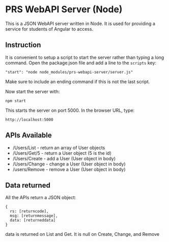 # PRS WebAPI Server (Node) 

This is a JSON WebAPI server written in Node. It is used for providing a service for students of Angular to access.

## Instruction

It is convenient to setup a script to start the server rather than typing a long command. Open the package.json file and add a line to the `scripts` key:

`"start": "node node_modules/prs-webapi-server/server.js"`

Make sure to include an ending command if this is not the last script.

Now start the server with: 

`npm start`

This starts the server on port 5000. In the browser URL, type:

`http://localhost:5000`

## APIs Available

* /Users/List - return an array of User objects
* /Users/Get/5 - return a User object (5 is the id)
* /Users/Create - add a User (User object in body)
* /Users/Change - change a User (User object in body)
* /users/Remove - remove a User (User object in body)

## Data returned

All the APIs return a JSON object:

```
{
  rs: [returncode],
  msg: [returnmessage],
  data: [returneddata]
}
```

data is returned on List and Get. It is null on Create, Change, and Remove
